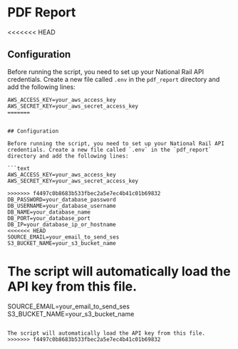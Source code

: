# PDF Report

<<<<<<< HEAD
## Configuration
Before running the script, you need to set up your National Rail API credentials. Create a new file called `.env` in the `pdf_report` directory and add the following lines:
```text
AWS_ACCESS_KEY=your_aws_access_key
AWS_SECRET_KEY=your_aws_secret_access_key
=======


## Configuration

Before running the script, you need to set up your National Rail API credentials. Create a new file called `.env` in the `pdf_report` directory and add the following lines:

```text
AWS_ACCESS_KEY=your_aws_access_key
AWS_SECRET_KEY=your_aws_secret_access_key

>>>>>>> f4497c0b8683b533fbec2a5e7ec4b41c01b69832
DB_PASSWORD=your_database_password
DB_USERNAME=your_database_username
DB_NAME=your_database_name
DB_PORT=your_database_port
DB_IP=your_database_ip_or_hostname
<<<<<<< HEAD
SOURCE_EMAIL=your_email_to_send_ses
S3_BUCKET_NAME=your_s3_bucket_name
```
The script will automatically load the API key from this file.
=======

SOURCE_EMAIL=your_email_to_send_ses
S3_BUCKET_NAME=your_s3_bucket_name 
```

The script will automatically load the API key from this file.
>>>>>>> f4497c0b8683b533fbec2a5e7ec4b41c01b69832
